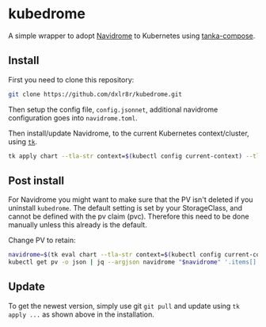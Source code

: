# kubedrome

A simple wrapper to adopt [Navidrome](https://www.navidrome.org/) to Kubernetes using [tanka-compose](https://github.com/dxlr8r/tanka_compose).

## Install

First you need to clone this repository:

```sh
git clone https://github.com/dxlr8r/kubedrome.git
```

Then setup the config file, `config.jsonnet`, additional navidrome configuration goes into `navidrome.toml`.

Then install/update Navidrome, to the current Kubernetes context/cluster, using [`tk`](https://tanka.dev/install).

```sh
tk apply chart --tla-str context=$(kubectl config current-context) --tla-code config='import "config.jsonnet"'
```

## Post install

For Navidrome you might want to make sure that the PV isn't deleted if you uninstall `kubedrome`. The default setting is set by your StorageClass, and cannot be defined with the pv claim (pvc). Therefore this need to be done manually unless this already is the default.

Change PV to retain:

```sh
navidrome=$(tk eval chart --tla-str context=$(kubectl config current-context) --tla-code config="$(cat config.jsonnet)" -e 'data.config' | jq -r '{name: .name, namespace: .namespace} | @json') && \
kubectl get pv -o json | jq --argjson navidrome "$navidrome" '.items[] | select(.spec.claimRef.name == $navidrome.name and .spec.claimRef.namespace == $navidrome.namespace) | .spec.persistentVolumeReclaimPolicy = "Retain"' | kubectl apply -f -
```

## Update

To get the newest version, simply use git `git pull` and update using `tk apply ...` as shown above in the installation.
